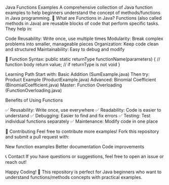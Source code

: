 Java Functions Examples 
A comprehensive collection of Java function examples to help beginners understand the concept of methods/functions in Java programming.
📖 What are Functions in Java?
Functions (also called methods in Java) are reusable blocks of code that perform specific tasks. They help in:

Code Reusability: Write once, use multiple times
Modularity: Break complex problems into smaller, manageable pieces
Organization: Keep code clean and structured
Maintainability: Easy to debug and modify

🔧 Function Syntax: 
public static returnType functionName(parameters) {
    // function body
    return value; // if returnType is not void
}

 Learning Path
Start with: Basic Addition (SumExample.java)
Then try: Product Example (ProductExample.java)
Advanced: Binomial Coefficient (BinomialCoefficient.java)
Master: Function Overloading (FunctionOverloading.java)

 Benefits of Using Functions

✅ Reusability: Write once, use everywhere
✅ Readability: Code is easier to understand
✅ Debugging: Easier to find and fix errors
✅ Testing: Test individual functions separately
✅ Maintenance: Modify code in one place

🤝 Contributing
Feel free to contribute more examples! Fork this repository and submit a pull request with:

New function examples
Better documentation
Code improvements

📞 Contact
If you have questions or suggestions, feel free to open an issue or reach out!

Happy Coding! 🎉
This repository is perfect for Java beginners who want to understand functions/methods concepts with practical examples.
